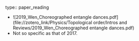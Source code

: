 type:: paper_reading

- ![2019_Wen_Choreographed entangle dances.pdf](file://zotero_link/Physics/Topological order/Intros and Reviews/2019_Wen_Choreographed entangle dances.pdf)
- Not so specific as that of 2017.